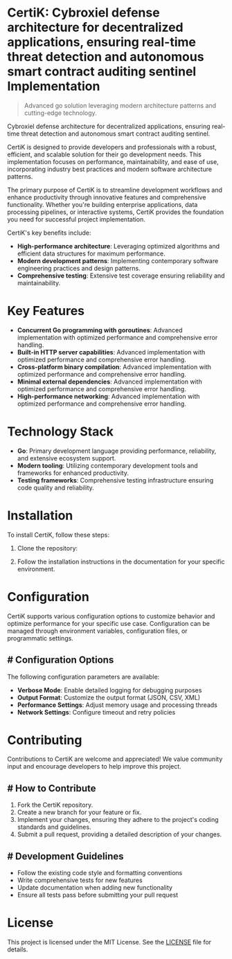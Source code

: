 <!-- fallback_CertiK_20250803031101_77004 -->

# CertiK: Cybroxiel defense architecture for decentralized applications, ensuring real-time threat detection and autonomous smart contract auditing sentinel Implementation
> Advanced go solution leveraging modern architecture patterns and cutting-edge technology.

Cybroxiel defense architecture for decentralized applications, ensuring real-time threat detection and autonomous smart contract auditing sentinel.

CertiK is designed to provide developers and professionals with a robust, efficient, and scalable solution for their go development needs. This implementation focuses on performance, maintainability, and ease of use, incorporating industry best practices and modern software architecture patterns.

The primary purpose of CertiK is to streamline development workflows and enhance productivity through innovative features and comprehensive functionality. Whether you're building enterprise applications, data processing pipelines, or interactive systems, CertiK provides the foundation you need for successful project implementation.

CertiK's key benefits include:

* **High-performance architecture**: Leveraging optimized algorithms and efficient data structures for maximum performance.
* **Modern development patterns**: Implementing contemporary software engineering practices and design patterns.
* **Comprehensive testing**: Extensive test coverage ensuring reliability and maintainability.

# Key Features

* **Concurrent Go programming with goroutines**: Advanced implementation with optimized performance and comprehensive error handling.
* **Built-in HTTP server capabilities**: Advanced implementation with optimized performance and comprehensive error handling.
* **Cross-platform binary compilation**: Advanced implementation with optimized performance and comprehensive error handling.
* **Minimal external dependencies**: Advanced implementation with optimized performance and comprehensive error handling.
* **High-performance networking**: Advanced implementation with optimized performance and comprehensive error handling.

# Technology Stack

* **Go**: Primary development language providing performance, reliability, and extensive ecosystem support.
* **Modern tooling**: Utilizing contemporary development tools and frameworks for enhanced productivity.
* **Testing frameworks**: Comprehensive testing infrastructure ensuring code quality and reliability.

# Installation

To install CertiK, follow these steps:

1. Clone the repository:


2. Follow the installation instructions in the documentation for your specific environment.

# Configuration

CertiK supports various configuration options to customize behavior and optimize performance for your specific use case. Configuration can be managed through environment variables, configuration files, or programmatic settings.

## # Configuration Options

The following configuration parameters are available:

* **Verbose Mode**: Enable detailed logging for debugging purposes
* **Output Format**: Customize the output format (JSON, CSV, XML)
* **Performance Settings**: Adjust memory usage and processing threads
* **Network Settings**: Configure timeout and retry policies

# Contributing

Contributions to CertiK are welcome and appreciated! We value community input and encourage developers to help improve this project.

## # How to Contribute

1. Fork the CertiK repository.
2. Create a new branch for your feature or fix.
3. Implement your changes, ensuring they adhere to the project's coding standards and guidelines.
4. Submit a pull request, providing a detailed description of your changes.

## # Development Guidelines

* Follow the existing code style and formatting conventions
* Write comprehensive tests for new features
* Update documentation when adding new functionality
* Ensure all tests pass before submitting your pull request

# License

This project is licensed under the MIT License. See the [LICENSE](https://github.com/gary111868/CertiK/blob/main/LICENSE) file for details.
